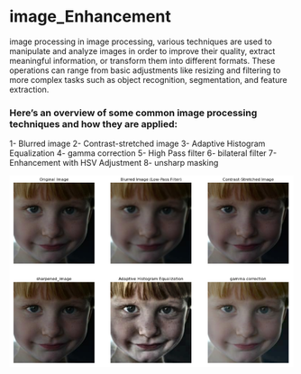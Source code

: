 # image_Enhancement
image processing
in image processing, various techniques are used to manipulate and analyze images in order to improve their quality, extract meaningful information, or transform them into different formats. These operations can range from basic adjustments like resizing and filtering to more complex tasks such as object recognition, segmentation, and feature extraction.

### Here’s an overview of some common image processing techniques and how they are applied:
1- Blurred image
2- Contrast-stretched image
3- Adaptive Histogram Equalization
4- gamma correction
5- High Pass filter
6- bilateral filter
7- Enhancement with HSV Adjustment
8- unsharp masking

![vit_figure](https://github.com/Abdeldaym121222/image_Enhancement/blob/main/image.PNG)
